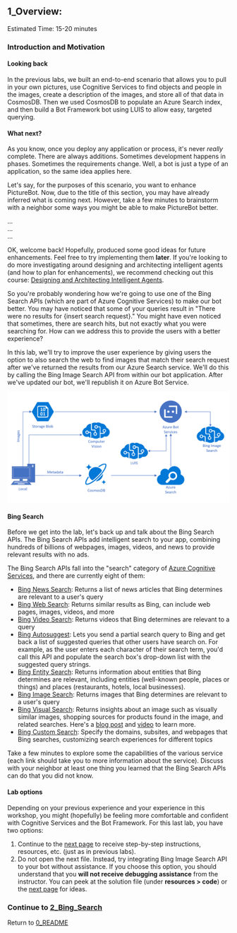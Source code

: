 ## 1_Overview:
Estimated Time: 15-20 minutes

### Introduction and Motivation

#### Looking back  
In the previous labs, we built an end-to-end scenario that allows you to pull in your own pictures, use Cognitive Services to find objects and people in the images, create a description of the images, and store all of that data in CosmosDB. Then we used CosmosDB to populate an Azure Search index, and then build a Bot Framework bot using LUIS to allow easy, targeted querying.

#### What next?  
As you know, once you deploy any application or process, it's never *really* complete. There are always additions. Sometimes development happens in phases. Sometimes the requirements change. Well, a bot is just a type of an application, so the same idea applies here.  

Let's say, for the purposes of this scenario, you want to enhance PictureBot. Now, due to the title of this section, you may have already inferred what is coming next. However, take a few minutes to brainstorm with a neighbor some ways you might be able to make PictureBot better.  

...  
...  
...  

OK, welcome back! Hopefully, produced some good ideas for future enhancements. Feel free to try implementing them **later**. If you're looking to do more investigating around designing and architecting intelligent agents (and how to plan for enhancements), we recommend checking out this course: [Designing and Architecting Intelligent Agents](https://aka.ms/daaia).  

So you're probably wondering how we're going to use one of the Bing Search APIs (which are part of Azure Cognitive Services) to make our bot better. You may have noticed that some of your queries result in "There were no results for {insert search request}." You might have even noticed that sometimes, there are search hits, but not exactly what you were searching for. How can we address this to provide the users with a better experience?  

In this lab, we'll try to improve the user experience by giving users the option to also search the web to find images that match their search request after we've returned the results from our Azure Search service. We'll do this by calling the Bing Image Search API from within our bot application. After we've updated our bot, we'll republish it on Azure Bot Service.  

![Architecture Diagram Phase 2](./resources/assets/AI_Immersion_Arch_Bing.png)

#### Bing Search

Before we get into the lab, let's back up and talk about the Bing Search APIs. The Bing Search APIs add intelligent search to your app, combining hundreds of billions of webpages, images, videos, and news to provide relevant results with no ads.  

The Bing Search APIs fall into the "search" category of [Azure Cognitive Services](https://docs.microsoft.com/en-us/azure/cognitive-services/), and there are currently eight of them:  
* [Bing News Search](https://docs.microsoft.com/en-us/azure/cognitive-services/bing-news-search/search-the-web): Returns a list of news articles that Bing determines are relevant to a user's query
* [Bing Web Search](https://docs.microsoft.com/en-us/azure/cognitive-services/bing-web-search/overview): Returns similar results as Bing, can include web pages, images, videos, and more
* [Bing Video Search](https://docs.microsoft.com/en-us/azure/cognitive-services/Bing-Video-Search/search-the-web): Returns videos that Bing determines are relevant to a query
* [Bing Autosuggest](https://docs.microsoft.com/en-us/azure/cognitive-services/Bing-Autosuggest/get-suggested-search-terms): Lets you send a partial search query to Bing and get back a list of suggested queries that other users have search on. For example, as the user enters each character of their search term, you'd call this API and populate the search box's drop-down list with the suggested query strings.
* [Bing Entity Search](https://docs.microsoft.com/en-us/azure/cognitive-services/bing-entities-search/search-the-web): Returns information about entities that Bing determines are relevant, including entities (well-known people, places or things) and places (restaurants, hotels, local businesses).
* [Bing Image Search](https://docs.microsoft.com/en-us/azure/cognitive-services/bing-image-search/overview): Returns images that Bing determines are relevant to a user's query
* [Bing Visual Search](https://docs.microsoft.com/en-us/azure/cognitive-services/bing-visual-search/overview): Returns insights about an image such as visually similar images, shopping sources for products found in the image, and related searches. Here's a [blog post](https://azure.microsoft.com/en-us/blog/bing-visual-search-and-entity-search-apis-for-video-apps/) and [video](https://www.youtube.com/watch?time_continue=1&v=fj1BX2INbZE) to learn more.
* [Bing Custom Search](https://docs.microsoft.com/en-us/azure/cognitive-services/bing-custom-search/overview): Specify the domains, subsites, and webpages that Bing searches, customizing search experiences for different topics  

Take a few minutes to explore some the capabilities of the various service (each link should take you to more information about the service). Discuss with your neighbor at least one thing you learned that the Bing Search APIs can do that you did not know.  


#### Lab options  

Depending on your previous experience and your experience in this workshop, you might (hopefully) be feeling more comfortable and confident with Cognitive Services and the Bot Framework. For this last lab, you have two options:  
1. Continue to the [next page](./2_Bing_Search.md) to receive step-by-step instructions, resources, etc. (just as in previous labs).
2. Do not open the next file. Instead, try integrating Bing Image Search API to your bot without assistance. If you choose this option, you should understand that you **will not receive debugging assistance** from the instructor. You can peek at the solution file (under **resources > code**) or the [next page](./2_Bing_Search.md) for ideas.  

### Continue to [2_Bing_Search](./2_Bing_Search.md)

Return to [0_README](0_README.md)
